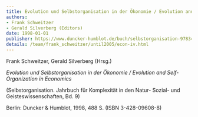 ```yaml
---
title: Evolution und Selbstorganisation in der Ökonomie / Evolution and Self-Organization in Economics
authors: 
- Frank Schweitzer
- Gerald Silverberg (Editors)
date: 1998-01-01
publisher: https://www.duncker-humblot.de/buch/selbstorganisation-9783428096084/?page_id=0&typ=buc
details: /team/frank_schweitzer/until2005/econ-iv.html
---
```

 	 
Frank Schweitzer, Gerald Silverberg (Hrsg.)

*Evolution und Selbstorganisation in der Ökonomie /
Evolution and Self-Organization in Economics*


(Selbstorganisation. Jahrbuch für Komplexität in den Natur- Sozial- und Geisteswissenschaften, Bd. 9)

Berlin: Duncker & Humblot, 1998, 488 S. (ISBN 3-428-09608-8) 


